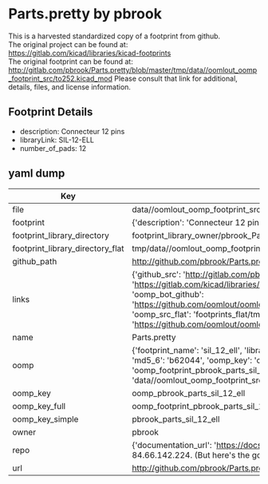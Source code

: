 # Parts.pretty by pbrook  
This is a harvested standardized copy of a footprint from github.  
The original project can be found at:  
https://gitlab.com/kicad/libraries/kicad-footprints  
The original footprint can be found at:
http://gitlab.com/pbrook/Parts.pretty/blob/master/tmp/data//oomlout_oomp_footprint_src/to252.kicad_mod
Please consult that link for additional, details, files, and license information.  
## Footprint Details
* description: Connecteur 12 pins  
* libraryLink: SIL-12-ELL  
* number_of_pads: 12  
## yaml dump  
| Key | Value |  
| --- | --- |  
| file | data//oomlout_oomp_footprint_src/Parts.pretty/SIL-12-ELL.kicad_mod |  
| footprint | {'description': 'Connecteur 12 pins', 'libraryLink': 'SIL-12-ELL', 'number_of_pads': 12} |  
| footprint_library_directory | footprint_library_owner/pbrook_Parts.pretty |  
| footprint_library_directory_flat | tmp/data//oomlout_oomp_footprint_src/footprints_flat/pbrook_parts_sil_12_ell/working |  
| github_path | http://github.com/pbrook/Parts.pretty/blob/master/tmp/data//oomlout_oomp_footprint_src/SIL-12-ELL.kicad_mod |  
| links | {'github_src': 'http://gitlab.com/pbrook/Parts.pretty/blob/master/tmp/data//oomlout_oomp_footprint_src/to252.kicad_mod', 'github_src_repo': 'https://gitlab.com/kicad/libraries/kicad-footprints', 'oomp_bot': 'tmp/data//oomlout_oomp_footprint_src/footprints/pbrook_parts_sil_12_ell/working', 'oomp_bot_github': 'https://github.com/oomlout/oomlout_oomp_footprint_bot/tree/main/tmp/data//oomlout_oomp_footprint_src/footprints/pbrook_parts_sil_12_ell/working', 'oomp_src_flat': 'footprints_flat/tmp/data//oomlout_oomp_footprint_src/footprints_flat/pbrook_parts_sil_12_ell/working', 'oomp_src_flat_github': 'https://github.com/oomlout/oomlout_oomp_footprint_src/tree/main/tmp/data//oomlout_oomp_footprint_src/footprints_flat/pbrook_parts_sil_12_ell/working'} |  
| name | Parts.pretty |  
| oomp | {'footprint_name': 'sil_12_ell', 'library_name': 'parts', 'md5': 'b620440c4ce9e7d735e27b2710e92316', 'md5_10': 'b620440c4c', 'md5_5': 'b6204', 'md5_6': 'b62044', 'oomp_key': 'oomp_pbrook_parts_sil_12_ell', 'oomp_key_extra': 'oomp_footprint_pbrook_parts_sil_12_ell', 'oomp_key_full': 'oomp_footprint_pbrook_parts_sil_12_ell_b62044', 'oomp_key_simple': 'pbrook_parts_sil_12_ell', 'original_filename': 'data//oomlout_oomp_footprint_src/Parts.pretty/SIL-12-ELL.kicad_mod', 'owner_name': 'pbrook'} |  
| oomp_key | oomp_pbrook_parts_sil_12_ell |  
| oomp_key_full | oomp_footprint_pbrook_parts_sil_12_ell |  
| oomp_key_simple | pbrook_parts_sil_12_ell |  
| owner | pbrook |  
| repo | {'documentation_url': 'https://docs.github.com/rest/overview/resources-in-the-rest-api#rate-limiting', 'message': "API rate limit exceeded for 84.66.142.224. (But here's the good news: Authenticated requests get a higher rate limit. Check out the documentation for more details.)"} |  
| url | http://github.com/pbrook/Parts.pretty |  

